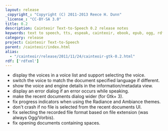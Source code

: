 ```yaml
---
layout: release
_copyright_: "Copyright (C) 2011-2013 Reece H. Dunn"
_license_: "CC-BY-SA 3.0"
title: 0.2
description: Cainteoir Text-to-Speech 0.2 release notes
keywords: text to speech, tts, espeak, cainteoir, ebook, epub, ogg, rdf, metadata, gnome, gtk
category: release
project: Cainteoir Text-to-Speech
parent: /cainteoir/index.html
alias:
  - "/cainteoir/release/2011/11/24/cainteoir-gtk-0.2.html"
rdf: ['rdfxml']
---
```


*  display the voices in a voice list and support selecting the voice.
*  switch the voice to match the document specified language if different.
*  show the voice and engine details in the information/metadata view.
*  display an error dialog if an error occurs while speaking.
*  make the recent documents dialog wider (for Gtk+ 3).
*  fix progress indicators when using the Radiance and Ambiance themes.
*  don't crash if no file is selected from the recent documents UI.
*  fix selecting the recorded file format based on file extension (was always Ogg/Vorbis).
*  fix opening documents containing spaces.
